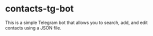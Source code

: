 # contacts-tg-bot
This is a simple Telegram bot that allows you to search, add, and edit contacts using a JSON file.
